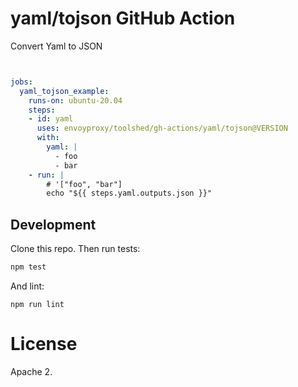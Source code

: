 # yaml/tojson GitHub Action

Convert Yaml to JSON

```yml


jobs:
  yaml_tojson_example:
    runs-on: ubuntu-20.04
    steps:
    - id: yaml
      uses: envoyproxy/toolshed/gh-actions/yaml/tojson@VERSION
      with:
        yaml: |
          - foo
          - bar
    - run: |
        # '["foo", "bar"]
        echo "${{ steps.yaml.outputs.json }}"


```

## Development

Clone this repo. Then run tests:

```bash
npm test
```

And lint:

```
npm run lint
```

# License

Apache 2.
